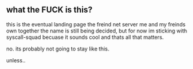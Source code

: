 ## what the FUCK is this?

 this is the eventual landing page the freind net server me and my freinds own together
 the name is still being decided, but for now im sticking with syscall-squad becuase it sounds cool and thats all that matters.

 no. its probably not going to stay like this.




 unless..
